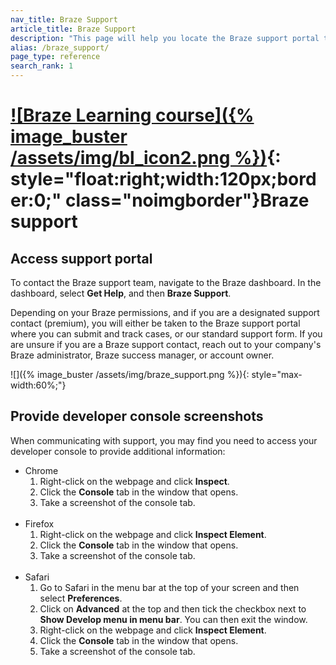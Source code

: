```yaml
---
nav_title: Braze Support
article_title: Braze Support
description: "This page will help you locate the Braze support portal to submit Braze product feedback. This page will only accessible to Braze customers."
alias: /braze_support/
page_type: reference
search_rank: 1
---
```


# [![Braze Learning course]({% image_buster /assets/img/bl_icon2.png %})](https://learning.braze.com/the-braze-support-portal/){: style="float:right;width:120px;border:0;" class="noimgborder"}Braze support

## Access support portal

To contact the Braze support team, navigate to the Braze dashboard. In the dashboard, select **Get Help**, and then **Braze Support**. 

Depending on your Braze permissions, and if you are a designated support contact (premium), you will either be taken to the Braze support portal where you can submit and track cases, or our standard support form. If you are unsure if you are a Braze support contact, reach out to your company's Braze administrator, Braze success manager, or account owner.

![]({% image_buster /assets/img/braze_support.png %}){: style="max-width:60%;"}

## Provide developer console screenshots

When communicating with support, you may find you need to access your developer console to provide additional information:
- Chrome
  1. Right-click on the webpage and click **Inspect**.
  2. Click the **Console** tab in the window that opens.
  3. Take a screenshot of the console tab.<br><br>
- Firefox
  1. Right-click on the webpage and click **Inspect Element**.
  2. Click the **Console** tab in the window that opens.
  3. Take a screenshot of the console tab.<br><br>
- Safari
  1. Go to Safari in the menu bar at the top of your screen and then select **Preferences**.
  2. Click on **Advanced** at the top and then tick the checkbox next to **Show Develop menu in menu bar**. You can then exit the window.
  3. Right-click on the webpage and click **Inspect Element**.
  4. Click the **Console** tab in the window that opens.
  5. Take a screenshot of the console tab.
